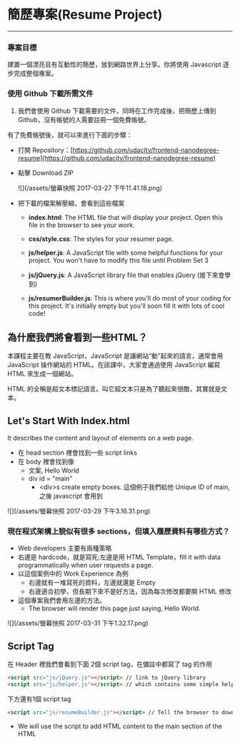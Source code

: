 # 簡歷專案\(Resume Project\)

---

### 專案目標

建置一個漂亮且有互動性的簡歷，放到網路世界上分享。你將使用 Javascript 逐步完成整個專案。

### 使用 Github 下載所需文件

1. 我們會使用 Github 下載需要的文件，同時在工作完成後，把簡歷上傳到 Github，沒有帳號的人需要註冊一個免費帳號。

有了免費帳號後，就可以來進行下面的步驟：

* 打開 Repository：[https://github.com/udacity/frontend-nanodegree-resume](https://github.com/udacity/frontend-nanodegree-resume)
* 點擊 Download ZIP

  ![](/assets/螢幕快照 2017-03-27 下午11.41.18.png)

* 把下載的檔案解壓縮，會看到這些檔案

  * **index.html**: The HTML file that will display your project. Open this file in the browser to see your work.

  * **css/style.css**: The styles for your resumer page.

  * **js/helper.js**: A JavaScript file with some helpful functions for your project. You won't have to modify this file until Problem Set 3

  * **js/jQuery.js**: A JavaScript library file that enables jQuery \(接下來會學到\)

  * **js/resumerBuilder.js**: This is where you'll do most of your coding for this project. It's initially empty but you'll soon fill it with lots of cool code!

## 為什麽我們將會看到一些HTML？

本課程主要在教 JavaScript，JavaScript 是讓網站“動”起來的語言，通常會用 JavaScript 操作網站的 HTML。在該課中，大家會通過使用 JavaScript 編寫 HTML 來生成一個網站。

HTML 的全稱是超文本標記語言。叫它超文本只是為了聽起來很酷，其實就是文本。

## Let's Start With Index.html

It describes the content and layout of elements on a web page.

* 在 head section 裡會找到一些 script links
* 在 body 裡會找到像
  * 文案, Hello World
  * div id = "main"
    * &lt;div&gt;s create empty boxes. 這個例子我們給他 Unique ID of main,之後 javascript 會用到

![](/assets/螢幕快照 2017-03-29 下午3.16.31.png)

### 現在程式架構上貌似有很多 sections，但填入履歷資料有哪些方式？

* Web developers 主要有兩種策略
* 右邊是 hardcode，就是寫死;左邊是用 HTML Template，fill it with data programmatically when user requests a page.
* 以這個案例中的 Work Experience 為例
  * 右邊就有一堆寫死的資料，左邊就還是 Empty
  * 右邊適合初學，但長期下來不是好方法，因為每次修改都要開 HTML 修改 
* 這個專案我們會用左邊的方法。
  * The browser will render this page just saying, Hello World.

![](/assets/螢幕快照 2017-03-31 下午1.32.17.png)

## Script Tag

在 Header 裡我們會看到下面 2個 script tag，在備註中都寫了 tag 的作用

```html
<script src="js/jQuery.js"></script> // link to jQuery library
<script src="js/helper.js"></script> // which contains some simple helper Javascript we've prepared for the project
```

下方還有1個 script tag

```html
<script src="js/resumeBuilder.js"></script> // Tell the browser to download and execute some javascript 

```

* We will use the script to add HTML content to the main section of the HTML









